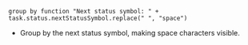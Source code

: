 <!-- placeholder to force blank line before included text -->


~~~text
group by function "Next status symbol: " + task.status.nextStatusSymbol.replace(" ", "space")
~~~

- Group by the next status symbol, making space characters visible.



<!-- placeholder to force blank line after included text -->

